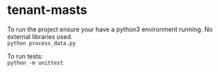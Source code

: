 # tenant-masts

To run the project ensure your have a python3 environment running. No external libraries used. <br>
```python process_data.py```

To run tests: <br>
```python -m unittest```
